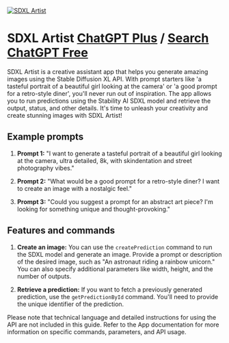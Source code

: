 
[![SDXL Artist](https://files.oaiusercontent.com/file-1pZf7hwKyLse9xz17SX6jY2A?se=2123-10-17T21%3A45%3A26Z&sp=r&sv=2021-08-06&sr=b&rscc=max-age%3D31536000%2C%20immutable&rscd=attachment%3B%20filename%3D0a0e84d5-485e-4ef6-8992-6f1624c5bf31.png&sig=HIoleRAuDSjMWl4H5jygF4xMXIVgKScI6PQb8qR5cQ4%3D)](https://chat.openai.com/g/g-5oAqcka8l-sdxl-artist)

# SDXL Artist [ChatGPT Plus](https://chat.openai.com/g/g-5oAqcka8l-sdxl-artist) / [Search ChatGPT Free](https://gptcall.net/index.html#/?search=SDXL%20Artist)

SDXL Artist is a creative assistant app that helps you generate amazing images using the Stable Diffusion XL API. With prompt starters like 'a tasteful portrait of a beautiful girl looking at the camera' or 'a good prompt for a retro-style diner', you'll never run out of inspiration. The app allows you to run predictions using the Stability AI SDXL model and retrieve the output, status, and other details. It's time to unleash your creativity and create stunning images with SDXL Artist!

## Example prompts

1. **Prompt 1:** "I want to generate a tasteful portrait of a beautiful girl looking at the camera, ultra detailed, 8k, with skindentation and street photography vibes."

2. **Prompt 2:** "What would be a good prompt for a retro-style diner? I want to create an image with a nostalgic feel."

3. **Prompt 3:** "Could you suggest a prompt for an abstract art piece? I'm looking for something unique and thought-provoking."

## Features and commands

1. **Create an image:** You can use the `createPrediction` command to run the SDXL model and generate an image. Provide a prompt or description of the desired image, such as "An astronaut riding a rainbow unicorn." You can also specify additional parameters like width, height, and the number of outputs.

2. **Retrieve a prediction:** If you want to fetch a previously generated prediction, use the `getPredictionById` command. You'll need to provide the unique identifier of the prediction.

Please note that technical language and detailed instructions for using the API are not included in this guide. Refer to the App documentation for more information on specific commands, parameters, and API usage.


